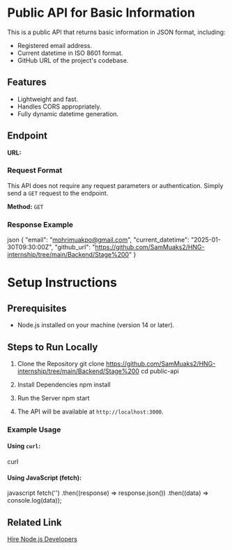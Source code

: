 # Public API for Basic Information

This is a public API that returns basic information in JSON format, including:
- Registered email address.
- Current datetime in ISO 8601 format.
- GitHub URL of the project's codebase.

## Features
- Lightweight and fast.
- Handles CORS appropriately.
- Fully dynamic datetime generation.

## Endpoint
**URL:** [<your-deployed-url>](#)


### Request Format
This API does not require any request parameters or authentication. Simply send a `GET` request to the endpoint.


**Method:** `GET`

### Response Example
json
{
  "email": "mohrimuakpo@gmail.com",
  "current_datetime": "2025-01-30T09:30:00Z",
  "github_url": "https://github.com/SamMuaks2/HNG-internship/tree/main/Backend/Stage%200"
}


# Setup Instructions

## Prerequisites
- Node.js installed on your machine (version 14 or later).

## Steps to Run Locally
1. Clone the Repository
   git clone https://github.com/SamMuaks2/HNG-internship/tree/main/Backend/Stage%200
   cd public-api

2. Install Dependencies
   npm install

3. Run the Server
   npm start

4. The API will be available at `http://localhost:3000`.


### Example Usage

#### Using `curl`:
curl <your-deployed-url>

#### Using JavaScript (fetch):
javascript
fetch('<your-deployed-url>')
  .then((response) => response.json())
  .then((data) => console.log(data));


## Related Link
[Hire Node.js Developers](https://hng.tech/hire/nodejs-developers)
